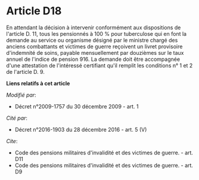 # Article D18

En attendant la décision à intervenir conformément aux dispositions de l'article D. 11, tous les pensionnés à 100 % pour
tuberculose qui en font la demande au service ou organisme désigné par le ministre chargé des anciens combattants et victimes
de guerre reçoivent un livret provisoire d'indemnité de soins, payable mensuellement par douzièmes sur le taux annuel de
l'indice de pension 916. La demande doit être accompagnée d'une attestation de l'intéressé certifiant qu'il remplit les
conditions n° 1 et 2 de l'article D. 9.

**Liens relatifs à cet article**

_Modifié par_:

  - Décret n°2009-1757 du 30 décembre 2009 - art. 1

_Cité par_:

  - Décret n°2016-1903 du 28 décembre 2016 - art. 5 (V)

_Cite_:

  - Code des pensions militaires d'invalidité et des victimes de guerre. - art. D11
  - Code des pensions militaires d'invalidité et des victimes de guerre. - art. D9
